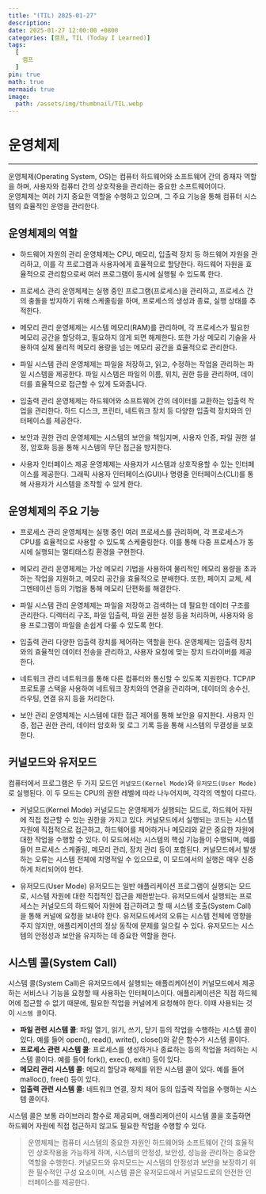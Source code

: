 ```yaml
---
title: "(TIL) 2025-01-27"
description: 
date: 2025-01-27 12:00:00 +0800
categories: [캠프, TIL (Today I Learned)]
tags:
  [
    캠프
  ]
pin: true
math: true
mermaid: true
image:
  path: /assets/img/thumbnail/TIL.webp
---
```


# 운영체제

---

운영체제(Operating System, OS)는 컴퓨터 하드웨어와 소프트웨어 간의 중재자 역할을 하며, 사용자와 컴퓨터 간의 상호작용을 관리하는 중요한 소프트웨어이다.  
운영체제는 여러 가지 중요한 역할을 수행하고 있으며, 그 주요 기능을 통해 컴퓨터 시스템의 효율적인 운영을 관리한다.

## 운영체제의 역할
- 하드웨어 자원의 관리
운영체제는 CPU, 메모리, 입출력 장치 등 하드웨어 자원을 관리하고, 이를 각 프로그램과 사용자에게 효율적으로 할당한다. 하드웨어 자원을 효율적으로 관리함으로써 여러 프로그램이 동시에 실행될 수 있도록 한다.

- 프로세스 관리
운영체제는 실행 중인 프로그램(프로세스)을 관리하고, 프로세스 간의 충돌을 방지하기 위해 스케줄링을 하며, 프로세스의 생성과 종료, 실행 상태를 추적한다.

- 메모리 관리
운영체제는 시스템 메모리(RAM)를 관리하며, 각 프로세스가 필요한 메모리 공간을 할당하고, 필요하지 않게 되면 해제한다. 또한 가상 메모리 기술을 사용하여 실제 물리적 메모리 용량을 넘는 메모리 공간을 효율적으로 관리한다.

- 파일 시스템 관리
운영체제는 파일을 저장하고, 읽고, 수정하는 작업을 관리하는 파일 시스템을 제공한다. 파일 시스템은 파일의 이름, 위치, 권한 등을 관리하며, 데이터를 효율적으로 접근할 수 있게 도와줍니다.

- 입출력 관리
운영체제는 하드웨어와 소프트웨어 간의 데이터를 교환하는 입출력 작업을 관리한다. 하드 디스크, 프린터, 네트워크 장치 등 다양한 입출력 장치와의 인터페이스를 제공한다.

- 보안과 권한 관리
운영체제는 시스템의 보안을 책임지며, 사용자 인증, 파일 권한 설정, 암호화 등을 통해 시스템의 무단 접근을 방지한다.

- 사용자 인터페이스 제공
운영체제는 사용자가 시스템과 상호작용할 수 있는 인터페이스를 제공한다. 그래픽 사용자 인터페이스(GUI)나 명령줄 인터페이스(CLI)를 통해 사용자가 시스템을 조작할 수 있게 한다.

## 운영체제의 주요 기능

- 프로세스 관리
운영체제는 실행 중인 여러 프로세스를 관리하며, 각 프로세스가 CPU를 효율적으로 사용할 수 있도록 스케줄링한다. 이를 통해 다중 프로세스가 동시에 실행되는 멀티태스킹 환경을 구현한다.

- 메모리 관리
운영체제는 가상 메모리 기법을 사용하여 물리적인 메모리 용량을 초과하는 작업을 지원하고, 메모리 공간을 효율적으로 분배한다. 또한, 페이지 교체, 세그멘테이션 등의 기법을 통해 메모리 단편화를 해결한다.

- 파일 시스템 관리
운영체제는 파일을 저장하고 검색하는 데 필요한 데이터 구조를 관리한다. 디렉터리 구조, 파일 입출력, 파일 권한 설정 등을 처리하며, 사용자와 응용 프로그램이 파일을 손쉽게 다룰 수 있도록 한다.

- 입출력 관리
다양한 입출력 장치를 제어하는 역할을 한다. 운영체제는 입출력 장치와의 효율적인 데이터 전송을 관리하고, 사용자 요청에 맞는 장치 드라이버를 제공한다.

- 네트워크 관리
네트워크를 통해 다른 컴퓨터와 통신할 수 있도록 지원한다. TCP/IP 프로토콜 스택을 사용하여 네트워크 장치와의 연결을 관리하며, 데이터의 송수신, 라우팅, 연결 유지 등을 처리한다.

- 보안 관리
운영체제는 시스템에 대한 접근 제어를 통해 보안을 유지한다. 사용자 인증, 접근 권한 관리, 데이터 암호화 및 로그 기록 등을 통해 시스템의 무결성을 보호한다.

## 커널모드와 유저모드

컴퓨터에서 프로그램은 두 가지 모드인 `커널모드(Kernel Mode)`와 `유저모드(User Mode)`로 실행된다. 이 두 모드는 CPU의 권한 레벨에 따라 나누어지며, 각각의 역할이 다르다.

- 커널모드(Kernel Mode)
커널모드는 운영체제가 실행되는 모드로, 하드웨어 자원에 직접 접근할 수 있는 권한을 가지고 있다. 커널모드에서 실행되는 코드는 시스템 자원에 직접적으로 접근하고, 하드웨어를 제어하거나 메모리와 같은 중요한 자원에 대한 작업을 수행할 수 있다. 이 모드에서는 시스템의 핵심 기능들이 수행되며, 예를 들어 프로세스 스케줄링, 메모리 관리, 장치 관리 등이 포함된다. 커널모드에서 발생하는 오류는 시스템 전체에 치명적일 수 있으므로, 이 모드에서의 실행은 매우 신중하게 처리되어야 한다.

- 유저모드(User Mode)
유저모드는 일반 애플리케이션 프로그램이 실행되는 모드로, 시스템 자원에 대한 직접적인 접근을 제한받는다. 유저모드에서 실행되는 프로세스는 커널모드의 하드웨어 자원에 접근하려고 할 때 시스템 호출(System Call)을 통해 커널에 요청을 보내야 한다. 유저모드에서의 오류는 시스템 전체에 영향을 주지 않지만, 애플리케이션의 정상 동작에 문제를 일으킬 수 있다. 유저모드는 시스템의 안정성과 보안을 유지하는 데 중요한 역할을 한다.

## 시스템 콜(System Call)

시스템 콜(System Call)은 유저모드에서 실행되는 애플리케이션이 커널모드에서 제공하는 서비스나 기능을 요청할 때 사용하는 인터페이스이다. 애플리케이션은 직접 하드웨어에 접근할 수 없기 때문에, 필요한 작업을 커널에게 요청해야 한다. 이때 사용되는 것이 `시스템 콜`이다.

- **파일 관련 시스템 콜**: 파일 열기, 읽기, 쓰기, 닫기 등의 작업을 수행하는 시스템 콜이 있다. 예를 들어 open(), read(), write(), close()와 같은 함수가 시스템 콜이다.
- **프로세스 관련 시스템 콜**: 프로세스를 생성하거나 종료하는 등의 작업을 처리하는 시스템 콜이다. 예를 들어 fork(), exec(), exit() 등이 있다.
- **메모리 관리 시스템 콜**: 메모리 할당과 해제를 위한 시스템 콜이 있다. 예를 들어 malloc(), free() 등이 있다.
- **입출력 관련 시스템 콜**: 네트워크 연결, 장치 제어 등의 입출력 작업을 수행하는 시스템 콜이다.

시스템 콜은 보통 라이브러리 함수로 제공되며, 애플리케이션이 시스템 콜을 호출하면 하드웨어 자원에 직접 접근하지 않고도 필요한 작업을 수행할 수 있다.

>운영체제는 컴퓨터 시스템의 중요한 자원인 하드웨어와 소프트웨어 간의 효율적인 상호작용을 가능하게 하며, 시스템의 안정성, 보안성, 성능을 관리하는 중요한 역할을 수행한다. 커널모드와 유저모드는 시스템의 안정성과 보안을 보장하기 위한 필수적인 구성 요소이며, 시스템 콜은 유저모드에서 커널모드로의 안전한 인터페이스를 제공한다.




